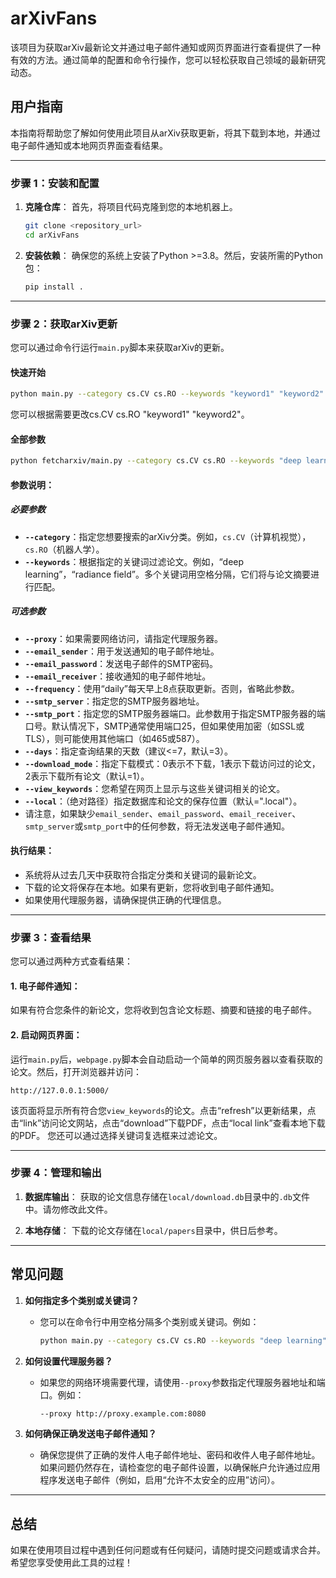 # arXivFans

该项目为获取arXiv最新论文并通过电子邮件通知或网页界面进行查看提供了一种有效的方法。通过简单的配置和命令行操作，您可以轻松获取自己领域的最新研究动态。

## 用户指南

本指南将帮助您了解如何使用此项目从arXiv获取更新，将其下载到本地，并通过电子邮件通知或本地网页界面查看结果。

---

### 步骤 1：安装和配置

1. **克隆仓库**：
   首先，将项目代码克隆到您的本地机器上。
   ```bash
   git clone <repository_url>
   cd arXivFans
   ```

2. **安装依赖**：
   确保您的系统上安装了Python >=3.8。然后，安装所需的Python包：
   ```bash
   pip install .
   ```

---

### 步骤 2：获取arXiv更新

您可以通过命令行运行`main.py`脚本来获取arXiv的更新。

#### 快速开始
```bash
python main.py --category cs.CV cs.RO --keywords "keyword1" "keyword2"  
```
您可以根据需要更改cs.CV cs.RO "keyword1" "keyword2"。

#### 全部参数
```bash
python fetcharxiv/main.py --category cs.CV cs.RO --keywords "deep learning" "radiance field" --proxy http://proxy.example.com:8080 --email_sender your_email@example.com --email_password your_password --email_receiver recipient@example.com --frequency daily --smtp_server smtp.xxx.com --smtp_port 25orxxx --days 5 --download_mode 0/1/2 --view_keywords "keyword1" "keyword2" --local ".local"
```

#### 参数说明：
##### 必要参数

- **`--category`**：指定您想要搜索的arXiv分类。例如，`cs.CV`（计算机视觉），`cs.RO`（机器人学）。
- **`--keywords`**：根据指定的关键词过滤论文。例如，“deep learning”，“radiance field”。多个关键词用空格分隔，它们将与论文摘要进行匹配。

##### 可选参数
- **`--proxy`**：如果需要网络访问，请指定代理服务器。
- **`--email_sender`**：用于发送通知的电子邮件地址。
- **`--email_password`**：发送电子邮件的SMTP密码。
- **`--email_receiver`**：接收通知的电子邮件地址。
- **`--frequency`**：使用“daily”每天早上8点获取更新。否则，省略此参数。
- **`--smtp_server`**：指定您的SMTP服务器地址。
- **`--smtp_port`**：指定您的SMTP服务器端口。此参数用于指定SMTP服务器的端口号。默认情况下，SMTP通常使用端口25，但如果使用加密（如SSL或TLS），则可能使用其他端口（如465或587）。
- **`--days`**：指定查询结果的天数（建议<=7，默认=3）。
- **`--download_mode`**：指定下载模式：0表示不下载，1表示下载访问过的论文，2表示下载所有论文（默认=1）。
- **`--view_keywords`**：您希望在网页上显示与这些关键词相关的论文。
- **`--local`**：（绝对路径）指定数据库和论文的保存位置（默认=".local"）。
- 请注意，如果缺少`email_sender`、`email_password`、`email_receiver`、`smtp_server`或`smtp_port`中的任何参数，将无法发送电子邮件通知。

#### 执行结果：

- 系统将从过去几天中获取符合指定分类和关键词的最新论文。
- 下载的论文将保存在本地。如果有更新，您将收到电子邮件通知。
- 如果使用代理服务器，请确保提供正确的代理信息。

---

### 步骤 3：查看结果

您可以通过两种方式查看结果：

#### 1. **电子邮件通知**：
   如果有符合您条件的新论文，您将收到包含论文标题、摘要和链接的电子邮件。

#### 2. **启动网页界面**：
   运行`main.py`后，`webpage.py`脚本会自动启动一个简单的网页服务器以查看获取的论文。然后，打开浏览器并访问：
   ```
   http://127.0.0.1:5000/
   ```
   该页面将显示所有符合您`view_keywords`的论文。点击“refresh”以更新结果，点击“link”访问论文网站，点击“download”下载PDF，点击“local link”查看本地下载的PDF。
   您还可以通过选择关键词复选框来过滤论文。

---

### 步骤 4：管理和输出

1. **数据库输出**：
   获取的论文信息存储在`local/download.db`目录中的`.db`文件中。请勿修改此文件。

2. **本地存储**：
   下载的论文存储在`local/papers`目录中，供日后参考。

---

## 常见问题

1. **如何指定多个类别或关键词？**
   - 您可以在命令行中用空格分隔多个类别或关键词。例如：
     ```bash
     python main.py --category cs.CV cs.RO --keywords "deep learning" "radiance field"
     ```

2. **如何设置代理服务器？**
   - 如果您的网络环境需要代理，请使用`--proxy`参数指定代理服务器地址和端口。例如：
     ```bash
     --proxy http://proxy.example.com:8080
     ```

3. **如何确保正确发送电子邮件通知？**
   - 确保您提供了正确的发件人电子邮件地址、密码和收件人电子邮件地址。如果问题仍然存在，请检查您的电子邮件设置，以确保帐户允许通过应用程序发送电子邮件（例如，启用“允许不太安全的应用”访问）。

---

## 总结
如果在使用项目过程中遇到任何问题或有任何疑问，请随时提交问题或请求合并。希望您享受使用此工具的过程！